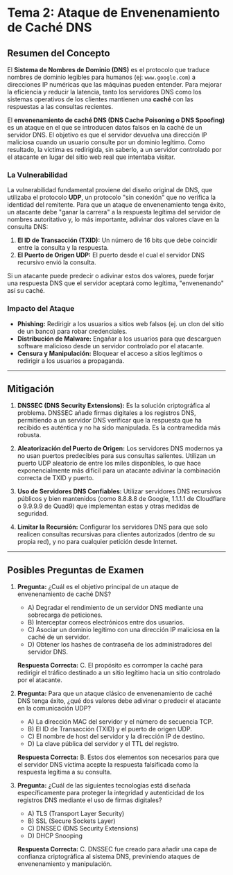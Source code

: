 # Tema 2: Ataque de Envenenamiento de Caché DNS

## Resumen del Concepto

El **Sistema de Nombres de Dominio (DNS)** es el protocolo que traduce nombres de dominio legibles para humanos (ej: `www.google.com`) a direcciones IP numéricas que las máquinas pueden entender. Para mejorar la eficiencia y reducir la latencia, tanto los servidores DNS como los sistemas operativos de los clientes mantienen una **caché** con las respuestas a las consultas recientes.

El **envenenamiento de caché DNS (DNS Cache Poisoning o DNS Spoofing)** es un ataque en el que se introducen datos falsos en la caché de un servidor DNS. El objetivo es que el servidor devuelva una dirección IP maliciosa cuando un usuario consulte por un dominio legítimo. Como resultado, la víctima es redirigida, sin saberlo, a un servidor controlado por el atacante en lugar del sitio web real que intentaba visitar.

### La Vulnerabilidad

La vulnerabilidad fundamental proviene del diseño original de DNS, que utilizaba el protocolo **UDP**, un protocolo "sin conexión" que no verifica la identidad del remitente. Para que un ataque de envenenamiento tenga éxito, un atacante debe "ganar la carrera" a la respuesta legítima del servidor de nombres autoritativo y, lo más importante, adivinar dos valores clave en la consulta DNS:

1.  **El ID de Transacción (TXID):** Un número de 16 bits que debe coincidir entre la consulta y la respuesta.
2.  **El Puerto de Origen UDP:** El puerto desde el cual el servidor DNS recursivo envió la consulta.

Si un atacante puede predecir o adivinar estos dos valores, puede forjar una respuesta DNS que el servidor aceptará como legítima, "envenenando" así su caché.

### Impacto del Ataque

*   **Phishing:** Redirigir a los usuarios a sitios web falsos (ej. un clon del sitio de un banco) para robar credenciales.
*   **Distribución de Malware:** Engañar a los usuarios para que descarguen software malicioso desde un servidor controlado por el atacante.
*   **Censura y Manipulación:** Bloquear el acceso a sitios legítimos o redirigir a los usuarios a propaganda.

---

## Mitigación

1.  **DNSSEC (DNS Security Extensions):** Es la solución criptográfica al problema. DNSSEC añade firmas digitales a los registros DNS, permitiendo a un servidor DNS verificar que la respuesta que ha recibido es auténtica y no ha sido manipulada. Es la contramedida más robusta.

2.  **Aleatorización del Puerto de Origen:** Los servidores DNS modernos ya no usan puertos predecibles para sus consultas salientes. Utilizan un puerto UDP aleatorio de entre los miles disponibles, lo que hace exponencialmente más difícil para un atacante adivinar la combinación correcta de TXID y puerto.

3.  **Uso de Servidores DNS Confiables:** Utilizar servidores DNS recursivos públicos y bien mantenidos (como 8.8.8.8 de Google, 1.1.1.1 de Cloudflare o 9.9.9.9 de Quad9) que implementan estas y otras medidas de seguridad.

4.  **Limitar la Recursión:** Configurar los servidores DNS para que solo realicen consultas recursivas para clientes autorizados (dentro de su propia red), y no para cualquier petición desde Internet.

---

## Posibles Preguntas de Examen

1.  **Pregunta:** ¿Cuál es el objetivo principal de un ataque de envenenamiento de caché DNS?
    *   A) Degradar el rendimiento de un servidor DNS mediante una sobrecarga de peticiones.
    *   B) Interceptar correos electrónicos entre dos usuarios.
    *   C) Asociar un dominio legítimo con una dirección IP maliciosa en la caché de un servidor.
    *   D) Obtener los hashes de contraseña de los administradores del servidor DNS.

    **Respuesta Correcta:** C. El propósito es corromper la caché para redirigir el tráfico destinado a un sitio legítimo hacia un sitio controlado por el atacante.

2.  **Pregunta:** Para que un ataque clásico de envenenamiento de caché DNS tenga éxito, ¿qué dos valores debe adivinar o predecir el atacante en la comunicación UDP?
    *   A) La dirección MAC del servidor y el número de secuencia TCP.
    *   B) El ID de Transacción (TXID) y el puerto de origen UDP.
    *   C) El nombre de host del servidor y la dirección IP de destino.
    *   D) La clave pública del servidor y el TTL del registro.

    **Respuesta Correcta:** B. Estos dos elementos son necesarios para que el servidor DNS víctima acepte la respuesta falsificada como la respuesta legítima a su consulta.

3.  **Pregunta:** ¿Cuál de las siguientes tecnologías está diseñada específicamente para proteger la integridad y autenticidad de los registros DNS mediante el uso de firmas digitales?
    *   A) TLS (Transport Layer Security)
    *   B) SSL (Secure Sockets Layer)
    *   C) DNSSEC (DNS Security Extensions)
    *   D) DHCP Snooping

    **Respuesta Correcta:** C. DNSSEC fue creado para añadir una capa de confianza criptográfica al sistema DNS, previniendo ataques de envenenamiento y manipulación.
